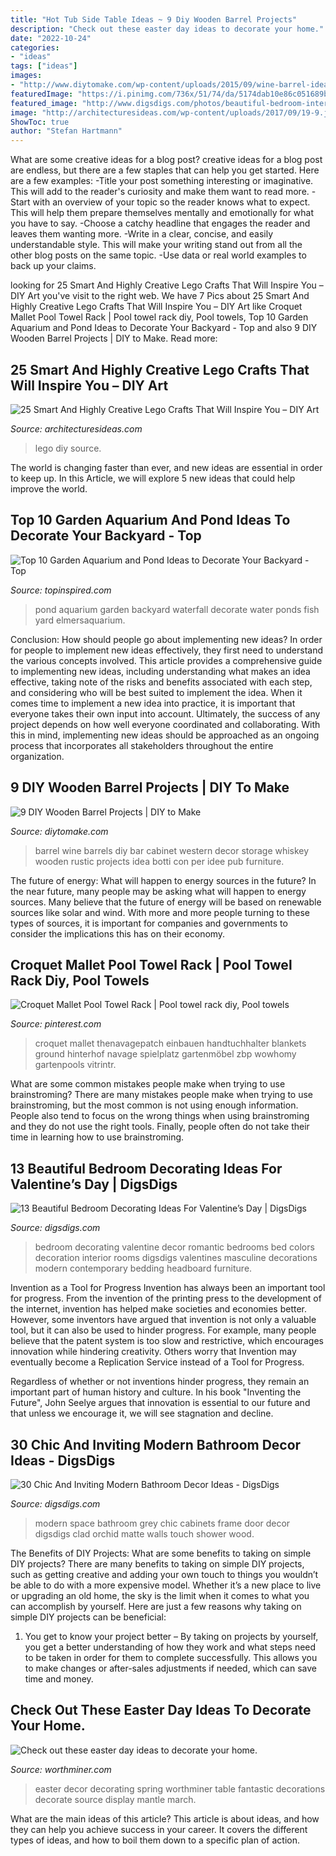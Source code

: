 ```yaml
---
title: "Hot Tub Side Table Ideas ~ 9 Diy Wooden Barrel Projects"
description: "Check out these easter day ideas to decorate your home."
date: "2022-10-24"
categories:
- "ideas"
tags: ["ideas"]
images:
- "http://www.diytomake.com/wp-content/uploads/2015/09/wine-barrel-idea.jpg"
featuredImage: "https://i.pinimg.com/736x/51/74/da/5174dab10e86c051689bcc6bdc7fb464.jpg"
featured_image: "http://www.digsdigs.com/photos/beautiful-bedroom-interior-ideas-for-valentines-day-8.jpg"
image: "http://architecturesideas.com/wp-content/uploads/2017/09/19-9.jpg"
ShowToc: true
author: "Stefan Hartmann"
---
```



What are some creative ideas for a blog post?
creative ideas for a blog post are endless, but there are a few staples that can help you get started. Here are a few examples: 
-Title your post something interesting or imaginative. This will add to the reader's curiosity and make them want to read more. 
-Start with an overview of your topic so the reader knows what to expect. This will help them prepare themselves mentally and emotionally for what you have to say. 
-Choose a catchy headline that engages the reader and leaves them wanting more. 
-Write in a clear, concise, and easily understandable style. This will make your writing stand out from all the other blog posts on the same topic. 
-Use data or real world examples to back up your claims.

	

		
looking for 25 Smart And Highly Creative Lego Crafts That Will Inspire You – DIY Art you've visit to the right web. We have 7 Pics about 25 Smart And Highly Creative Lego Crafts That Will Inspire You – DIY Art like Croquet Mallet Pool Towel Rack | Pool towel rack diy, Pool towels, Top 10 Garden Aquarium and Pond Ideas to Decorate Your Backyard - Top and also 9 DIY Wooden Barrel Projects | DIY to Make. Read more:
		
    
## 25 Smart And Highly Creative Lego Crafts That Will Inspire You – DIY Art

<img loading=lazy src="http://architecturesideas.com/wp-content/uploads/2017/09/19-9.jpg" onerror="this.onerror=null;this.src='https://tse4.mm.bing.net/th?id=OIP.CDqYMBVeeeHFHYrGHVmsNQHaFj&amp;pid=15.1';" alt="25 Smart And Highly Creative Lego Crafts That Will Inspire You – DIY Art">

_Source: architecturesideas.com_

>lego diy source. 

	

The world is changing faster than ever, and new ideas are essential in order to keep up. In this Article, we will explore 5 new ideas that could help improve the world.

    
## Top 10 Garden Aquarium And Pond Ideas To Decorate Your Backyard - Top

<img loading=lazy src="http://www.topinspired.com/wp-content/uploads/2015/05/4-Pond-with-Waterfall.jpg" onerror="this.onerror=null;this.src='https://tse4.mm.bing.net/th?id=OIP.z5DJZUhFIeeCtysS8xGi0QHaKL&amp;pid=15.1';" alt="Top 10 Garden Aquarium and Pond Ideas to Decorate Your Backyard - Top">

_Source: topinspired.com_

>pond aquarium garden backyard waterfall decorate water ponds fish yard elmersaquarium. 

	

Conclusion: How should people go about implementing new ideas?
In order for people to implement new ideas effectively, they first need to understand the various concepts involved. This article provides a comprehensive guide to implementing new ideas, including understanding what makes an idea effective, taking note of the risks and benefits associated with each step, and considering who will be best suited to implement the idea.
When it comes time to implement a new idea into practice, it is important that everyone takes their own input into account. Ultimately, the success of any project depends on how well everyone coordinated and collaborating. With this in mind, implementing new ideas should be approached as an ongoing process that incorporates all stakeholders throughout the entire organization.

    
## 9 DIY Wooden Barrel Projects | DIY To Make

<img loading=lazy src="http://www.diytomake.com/wp-content/uploads/2015/09/wine-barrel-idea.jpg" onerror="this.onerror=null;this.src='https://tse1.mm.bing.net/th?id=OIP.AJKHUgL68gmTKGwpe6RtbgHaIN&amp;pid=15.1';" alt="9 DIY Wooden Barrel Projects | DIY to Make">

_Source: diytomake.com_

>barrel wine barrels diy bar cabinet western decor storage whiskey wooden rustic projects idea botti con per idee pub furniture. 

	

The future of energy: What will happen to energy sources in the future?
In the near future, many people may be asking what will happen to energy sources. Many believe that the future of energy will be based on renewable sources like solar and wind. With more and more people turning to these types of sources, it is important for companies and governments to consider the implications this has on their economy.

    
## Croquet Mallet Pool Towel Rack | Pool Towel Rack Diy, Pool Towels

<img loading=lazy src="https://i.pinimg.com/736x/51/74/da/5174dab10e86c051689bcc6bdc7fb464.jpg" onerror="this.onerror=null;this.src='https://tse3.mm.bing.net/th?id=OIP.2VkbVTKuKWI_Ie54kqMgHwHaLi&amp;pid=15.1';" alt="Croquet Mallet Pool Towel Rack | Pool towel rack diy, Pool towels">

_Source: pinterest.com_

>croquet mallet thenavagepatch einbauen handtuchhalter blankets ground hinterhof navage spielplatz gartenmöbel zbp wowhomy gartenpools vitrintr. 

	

What are some common mistakes people make when trying to use brainstroming?
There are many mistakes people make when trying to use brainstroming, but the most common is not using enough information. People also tend to focus on the wrong things when using brainstroming and they do not use the right tools. Finally, people often do not take their time in learning how to use brainstroming.

    
## 13 Beautiful Bedroom Decorating Ideas For Valentine’s Day | DigsDigs

<img loading=lazy src="http://www.digsdigs.com/photos/beautiful-bedroom-interior-ideas-for-valentines-day-8.jpg" onerror="this.onerror=null;this.src='https://tse1.mm.bing.net/th?id=OIP.HoWNpyHlHgoodxITudPGuAHaGH&amp;pid=15.1';" alt="13 Beautiful Bedroom Decorating Ideas For Valentine’s Day | DigsDigs">

_Source: digsdigs.com_

>bedroom decorating valentine decor romantic bedrooms bed colors decoration interior rooms digsdigs valentines masculine decorations modern contemporary bedding headboard furniture. 

	

Invention as a Tool for Progress
Invention has always been an important tool for progress. From the invention of the printing press to the development of the internet, invention has helped make societies and economies better. 
However, some inventors have argued that invention is not only a valuable tool, but it can also be used to hinder progress. For example, many people believe that the patent system is too slow and restrictive, which encourages innovation while hindering creativity. Others worry that Invention may eventually become a Replication Service instead of a Tool for Progress.

Regardless of whether or not inventions hinder progress, they remain an important part of human history and culture. In his book "Inventing the Future", John Seelye argues that innovation is essential to our future and that unless we encourage it, we will see stagnation and decline.

    
## 30 Chic And Inviting Modern Bathroom Decor Ideas - DigsDigs

<img loading=lazy src="https://www.digsdigs.com/photos/2017/09/18-a-modern-space-with-grey-marble-tiles-white-cabinets-black-frame-glass-door-and-faucets.jpg" onerror="this.onerror=null;this.src='https://tse3.mm.bing.net/th?id=OIP.9PAJ_I5MIBLU1523jd8LEwHaKZ&amp;pid=15.1';" alt="30 Chic And Inviting Modern Bathroom Decor Ideas - DigsDigs">

_Source: digsdigs.com_

>modern space bathroom grey chic cabinets frame door decor digsdigs clad orchid matte walls touch shower wood. 

	

The Benefits of DIY Projects: What are some benefits to taking on simple DIY projects?
There are many benefits to taking on simple DIY projects, such as getting creative and adding your own touch to things you wouldn’t be able to do with a more expensive model. Whether it’s a new place to live or upgrading an old home, the sky is the limit when it comes to what you can accomplish by yourself. Here are just a few reasons why taking on simple DIY projects can be beneficial: 
1. You get to know your project better – By taking on projects by yourself, you get a better understanding of how they work and what steps need to be taken in order for them to complete successfully. This allows you to make changes or after-sales adjustments if needed, which can save time and money. 


    
## Check Out These Easter Day Ideas To Decorate Your Home.

<img loading=lazy src="http://www.worthminer.com/wp-content/uploads/2017/03/Easter-Day-Home-Decor-Ideas-15.jpg" onerror="this.onerror=null;this.src='https://tse1.mm.bing.net/th?id=OIP.99Lrr9X-NBJyKPmDKDyCzADMEx&amp;pid=15.1';" alt="Check out these easter day ideas to decorate your home.">

_Source: worthminer.com_

>easter decor decorating spring worthminer table fantastic decorations decorate source display mantle march. 

	

What are the main ideas of this article?
This article is about ideas, and how they can help you achieve success in your career. It covers the different types of ideas, and how to boil them down to a specific plan of action.

